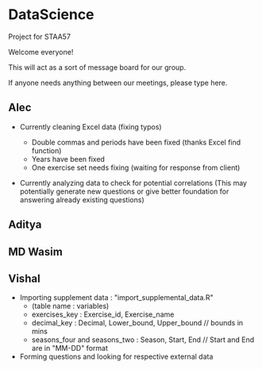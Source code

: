 # DataScience
Project for STAA57

Welcome everyone!

This will act as a sort of message board for our group.

If  anyone needs anything between our meetings, please type here.

## Alec
- Currently cleaning Excel data (fixing typos)
  - Double commas and periods have been fixed (thanks Excel find function)
  - Years have been fixed
  - One exercise set needs fixing (waiting for response from client)
  
- Currently analyzing data to check for potential correlations (This may potentially generate new questions or give better foundation for answering already existing questions)
  
## Aditya


## MD Wasim


## Vishal
- Importing supplement data : "import_supplemental_data.R"
  - (table name : variables) 
  - exercises_key : Exercise_id, Exercise_name
  - decimal_key : Decimal, Lower_bound, Upper_bound // bounds in mins
  - seasons_four and seasons_two : Season, Start, End // Start and End are in "MM-DD" format
- Forming questions and looking for respective external data
